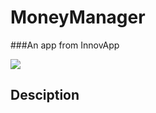 # 	MoneyManager
###An app from InnovApp

<a href="alternative text"><img src="https://ibb.co/yYDs3j2" align="middle" width="desired width" height="desired heigh"></a>
## Desciption 
